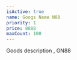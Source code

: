 ```yaml
---
isActive: true
name: Googs Name N88
priority: 1
price: 8888
maxCount: 100
---
```


Goods description , GN88
